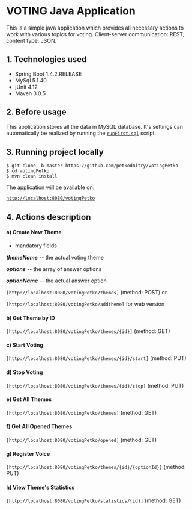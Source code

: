 # VOTING Java Application

This is a simple java application which provides all necessary actions to work with various topics for voting.
Client-server communication: REST; content type: JSON.

## 1. Technologies used

* Spring Boot 1.4.2.RELEASE
* MySql 5.1.40
* jUnit 4.12
* Maven 3.0.5

## 2. Before usage

This application stores all the data in MySQL database. It's settings can automatically be realized
by running the [`runFirst.sql`](https://github.com/petkodmitry/votingPetko/blob/master/src/main/java/by/petko/scripts/runFirst.sql) script.

## 3. Running project locally
```
$ git clone -b master https://github.com/petkodmitry/votingPetko
$ cd votingPetko
$ mvn clean install
```
The application will be available on:

[`http://localhost:8080/votingPetko`](http://localhost:8080/votingPetko)

## 4. Actions description

#### a) Create New Theme

* mandatory fields

**_themeName_** -- the actual voting theme

**_options_** -- the array of answer options

**_optionName_** -- the actual answer option

`[http://localhost:8080/votingPetko/themes]` (method: POST) or

`[http://localhost:8080/votingPetko/addtheme]`  for web version

#### b) Get Theme by ID
`[http://localhost:8080/votingPetko/themes/{id}]` (method: GET)

#### c) Start Voting
`[http://localhost:8080/votingPetko/themes/{id}/start]` (method: PUT)

#### d) Stop Voting
`[http://localhost:8080/votingPetko/themes/{id}/stop]` (method: PUT)

#### e) Get All Themes
`[http://localhost:8080/votingPetko/themes]` (method: GET)

#### f) Get All Opened Themes
`[http://localhost:8080/votingPetko/opened]` (method: GET)

#### g) Register Voice
`[http://localhost:8080/votingPetko/themes/{id}/{optionId}]` (method: PUT)

#### h) View Theme's Statistics
`[http://localhost:8080/votingPetko/statistics/{id}]` (method: GET)
